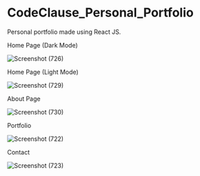 # CodeClause_Personal_Portfolio
Personal portfolio made using React JS. 

Home Page (Dark Mode)

![Screenshot (726)](https://github.com/Archiesachin/CodeClause_Personal_Portfolio/assets/103347688/cbd961c3-5fbb-4034-a0ea-e6cca07a02d8)

Home Page (Light Mode)

![Screenshot (729)](https://github.com/Archiesachin/CodeClause_Personal_Portfolio/assets/103347688/5027b26f-67cf-40cb-ba85-a93fad76cd5e)


About Page

![Screenshot (730)](https://github.com/Archiesachin/CodeClause_Personal_Portfolio/assets/103347688/50de4b7e-d765-4439-86db-4969490319e6)

Portfolio

![Screenshot (722)](https://github.com/Archiesachin/CodeClause_Personal_Portfolio/assets/103347688/b5899439-fd21-4eb1-be18-e0a98e1d076a)

Contact

![Screenshot (723)](https://github.com/Archiesachin/CodeClause_Personal_Portfolio/assets/103347688/27578534-ae3f-4a25-af3f-1fe94e6b33cc)









